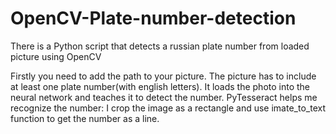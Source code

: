 # OpenCV-Plate-number-detection
There is a Python script that detects a russian plate number from loaded picture using OpenCV

Firstly you need to add the path to your picture. The picture has to include at least one plate number(with english letters).
It loads the photo into the neural network and teaches it to detect the number. PyTesseract helps me recognize the number: I crop the image as a rectangle and use imate_to_text function to get the number as a line.
